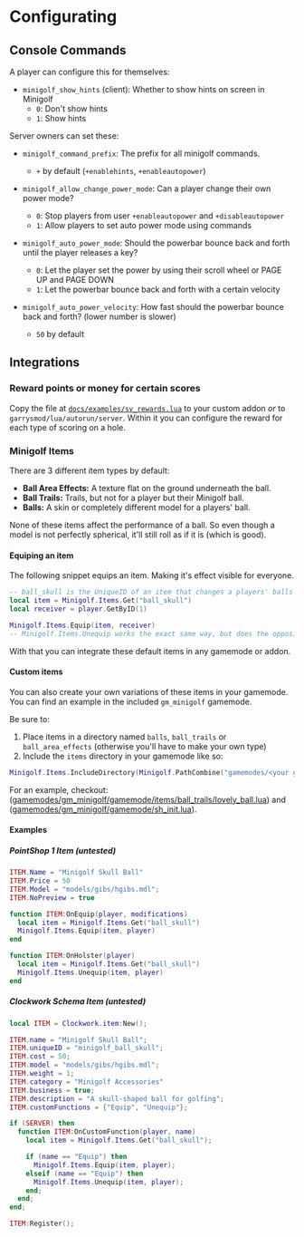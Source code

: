 # Configurating

## Console Commands

A player can configure this for themselves:

* `minigolf_show_hints` (client): Whether to show hints on screen in Minigolf
  * `0`: Don't show hints
  * `1`: Show hints

Server owners can set these:

* `minigolf_command_prefix`: The prefix for all minigolf commands.
  * `+` by default (`+enablehints`, `+enableautopower`)

* `minigolf_allow_change_power_mode`: Can a player change their own power mode?
  * `0`: Stop players from user `+enableautopower` and `+disableautopower`
  * `1`: Allow players to set auto power mode using commands

* `minigolf_auto_power_mode`: Should the powerbar bounce back and forth until the player releases a key?
  * `0`: Let the player set the power by using their scroll wheel or PAGE UP and PAGE DOWN
  * `1`: Let the powerbar bounce back and forth with a certain velocity

* `minigolf_auto_power_velocity`: How fast should the powerbar bounce back and forth? (lower number is slower)
  * `50` by default

## Integrations

### Reward points or money for certain scores

Copy the file at [`docs/examples/sv_rewards.lua`](https://github.com/luttje/gmod-minigolf/blob/main/docs/examples/sv_rewards.lua) to your custom addon _or_ to `garrysmod/lua/autorun/server`. Within it you can configure the reward for each type of scoring on a hole.

### Minigolf Items

There are 3 different item types by default:

* **Ball Area Effects:** A texture flat on the ground underneath the ball.
* **Ball Trails:** Trails, but not for a player but their Minigolf ball.
* **Balls:** A skin or completely different model for a players' ball.

None of these items affect the performance of a ball. So even though a model is not perfectly spherical, it'll still roll as if it is (which is good).

#### Equiping an item

The following snippet equips an item. Making it's effect visible for everyone.

```lua
-- ball_skull is the UniqueID of an item that changes a players' balls to a skull
local item = Minigolf.Items.Get("ball_skull")
local receiver = player.GetByID(1)

Minigolf.Items.Equip(item, receiver)
-- Minigolf.Items.Unequip works the exact same way, but does the opposite
```

With that you can integrate these default items in any gamemode or addon.

#### Custom items

You can also create your own variations of these items in your gamemode. You can find an example in the included `gm_minigolf` gamemode.

Be sure to:

1. Place items in a directory named `balls`, `ball_trails` or `ball_area_effects` (otherwise you'll have to make your own type)
2. Include the `items` directory in your gamemode like so:

```lua
Minigolf.Items.IncludeDirectory(Minigolf.PathCombine("gamemodes/<your gamemode folder>/gamemode", "items/"))
```

For an example, checkout: ([gamemodes/gm_minigolf/gamemode/items/ball_trails/lovely_ball.lua](https://github.com/luttje/gmod-minigolf/blob/main/gamemodes/gm_minigolf/gamemode/items/ball_trails/lovely_ball.lua)) and ([gamemodes/gm_minigolf/gamemode/sh_init.lua](https://github.com/luttje/gmod-minigolf/blob/main/gamemodes/gm_minigolf/gamemode/sh_init.lua)).

#### Examples

##### PointShop 1 Item (untested)

```lua
ITEM.Name = "Minigolf Skull Ball"
ITEM.Price = 50
ITEM.Model = "models/gibs/hgibs.mdl";
ITEM.NoPreview = true

function ITEM:OnEquip(player, modifications)
  local item = Minigolf.Items.Get("ball_skull")
  Minigolf.Items.Equip(item, player)
end

function ITEM:OnHolster(player)
  local item = Minigolf.Items.Get("ball_skull")
  Minigolf.Items.Unequip(item, player)
end
```

##### Clockwork Schema Item (untested)

```lua
local ITEM = Clockwork.item:New();

ITEM.name = "Minigolf Skull Ball";
ITEM.uniqueID = "minigolf_ball_skull";
ITEM.cost = 50;
ITEM.model = "models/gibs/hgibs.mdl";
ITEM.weight = 1;
ITEM.category = "Minigolf Accessories"
ITEM.business = true;
ITEM.description = "A skull-shaped ball for golfing";
ITEM.customFunctions = {"Equip", "Unequip"};

if (SERVER) then
  function ITEM:OnCustomFunction(player, name)
    local item = Minigolf.Items.Get("ball_skull");

    if (name == "Equip") then
      Minigolf.Items.Equip(item, player);
    elseif (name == "Equip") then
      Minigolf.Items.Unequip(item, player);
    end;
  end;
end;

ITEM:Register();
```
